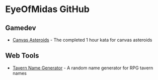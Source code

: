 # EyeOfMidas GitHub

## Gamedev
* [Canvas Asteroids](https://eyeofmidas.github.io/canvas-asteroids/asteroids.html) - The completed 1 hour kata for canvas asteroids

## Web Tools
* [Tavern Name Generator](https://eyeofmidas.github.io/tavern-name-generator/index.html) - A random name generator for RPG tavern names
